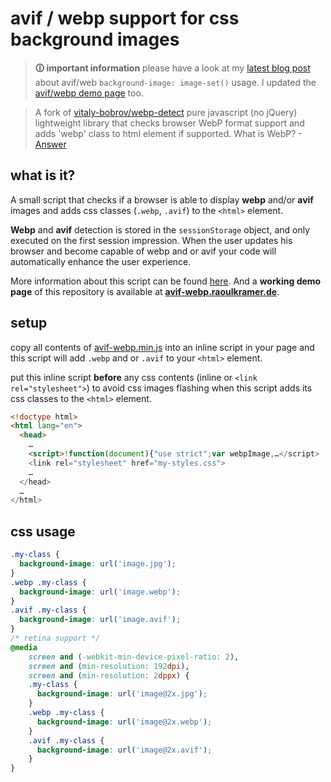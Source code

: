 # avif / webp support for css background images

> **🛈 important information** please have a look at my [latest blog post](avif-webp-images-css-background-usage-progressive-enhanced-with-image-set) about avif/web `background-image: image-set()` usage. I updated the [avif/webp demo page](https://avif-webp.raoulkramer.de/) too.

> A fork of [vitaly-bobrov/webp-detect](https://github.com/vitaliy-bobrov/webp-detect) pure javascript (no jQuery) lightweight library that checks browser WebP format support and adds 'webp' class to html element if supported.
> What is WebP? - [Answer](https://developers.google.com/speed/webp/)

## what is it?
A small script that checks if a browser is able to display **webp** and/or **avif** images and adds css 
classes (`.webp`, `.avif`) to the `<html>` element.

**Webp** and **avif** detection is stored in the `sessionStorage` object, and only executed on the first session impression.
When the user updates his browser and become capable of webp and or avif your code will automatically enhance the user experience.

More information about this script can be found [here](https://raoulkramer.de/avif-and-webp-images-as-css-background-images).
And a **working demo page** of this repository is available at [**avif-webp.raoulkramer.de**](https://avif-webp.raoulkramer.de/).

## setup
copy all contents of [avif-webp.min.js](./avif-webp.min.js) into an inline script in your page and this script 
will add `.webp` and or `.avif` to your `<html>` element.

put this inline script **before** any css contents (inline or `<link rel="stylesheet">`) to avoid css images flashing
when this script adds its css classes to the `<html>` element.

```html
<!doctype html>
<html lang="en">
  <head>
    …
    <script>!function(document){"use strict";var webpImage,…</script>
    <link rel="stylesheet" href="my-styles.css">
    …
  </head>
  …
</html>
```

## css usage
```css
.my-class {
  background-image: url('image.jpg');
}
.webp .my-class {
  background-image: url('image.webp');
}
.avif .my-class {
  background-image: url('image.avif');
}
/* retina support */
@media
    screen and (-webkit-min-device-pixel-ratio: 2),
    screen and (min-resolution: 192dpi),
    screen and (min-resolution: 2dppx) {
    .my-class {
      background-image: url('image@2x.jpg');
    }
    .webp .my-class {
      background-image: url('image@2x.webp');
    }
    .avif .my-class {
      background-image: url('image@2x.avif');
    }
}
```
